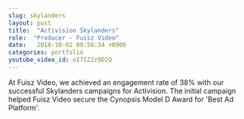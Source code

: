 ```yaml
---
slug: skylanders
layout: post
title:  "Activision Skylanders"
role:  "Producer - Fuisz Video"
date:   2018-10-02 00:56:34 +0900
categories: portfolio
youtube_video_id: oI7IZ2z9D2Q
---
```


<p>
At Fuisz Video, we achieved an engagement rate of 38% with our successful Skylanders campaigns for Activision. The initial campaign helped Fuisz Video secure the Cynopsis Model D Award for 'Best Ad Platform'.
</p>
